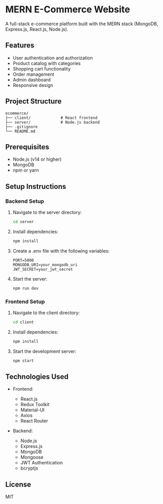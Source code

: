 # MERN E-Commerce Website

A full-stack e-commerce platform built with the MERN stack (MongoDB, Express.js, React.js, Node.js).

## Features

- User authentication and authorization
- Product catalog with categories
- Shopping cart functionality
- Order management
- Admin dashboard
- Responsive design

## Project Structure

```
ecommerce/
├── client/             # React frontend
├── server/             # Node.js backend
├── .gitignore
└── README.md
```

## Prerequisites

- Node.js (v14 or higher)
- MongoDB
- npm or yarn

## Setup Instructions

### Backend Setup

1. Navigate to the server directory:
   ```bash
   cd server
   ```

2. Install dependencies:
   ```bash
   npm install
   ```

3. Create a .env file with the following variables:
   ```
   PORT=5000
   MONGODB_URI=your_mongodb_uri
   JWT_SECRET=your_jwt_secret
   ```

4. Start the server:
   ```bash
   npm run dev
   ```

### Frontend Setup

1. Navigate to the client directory:
   ```bash
   cd client
   ```

2. Install dependencies:
   ```bash
   npm install
   ```

3. Start the development server:
   ```bash
   npm start
   ```

## Technologies Used

- Frontend:
  - React.js
  - Redux Toolkit
  - Material-UI
  - Axios
  - React Router

- Backend:
  - Node.js
  - Express.js
  - MongoDB
  - Mongoose
  - JWT Authentication
  - bcryptjs

## License

MIT 